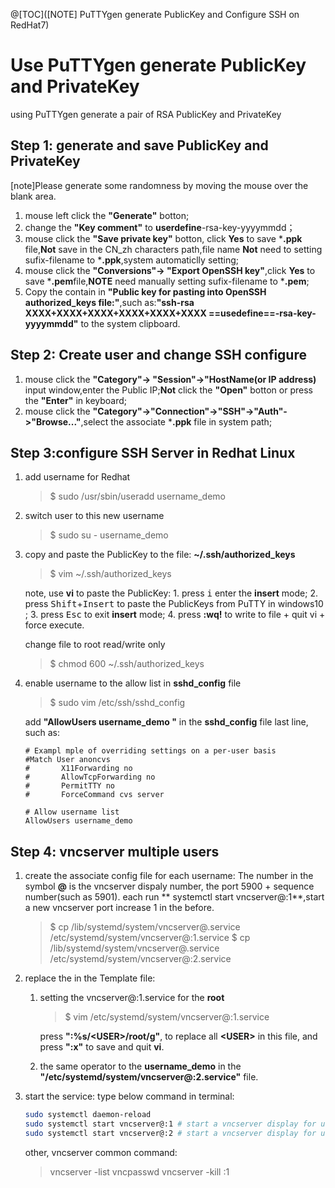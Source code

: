 @[TOC]([NOTE] PuTTYgen generate PublicKey and Configure SSH on RedHat7)

# Use PuTTYgen generate PublicKey and PrivateKey

using PuTTYgen generate a pair of RSA PublicKey and PrivateKey

## Step 1: generate and save PublicKey and PrivateKey

[note]Please generate some randomness by moving the mouse over the blank area.
 1. mouse left click the **"Generate"** botton;
 2. change the **"Key comment"** to **userdefine**-rsa-key-yyyymmdd；
 3. mouse click the **"Save private key"** botton, click **Yes** to save ***.ppk** file,**Not** save in the CN_zh characters path,file name **Not** need to setting sufix-filename to ***.ppk**,system automaticlly setting;
 4. mouse click the **"Conversions"-> "Export OpenSSH key"**,click **Yes** to save ***.pem**file,**NOTE** need manually setting sufix-filename to ***.pem**;
 5. Copy the contain in **"Public key for pasting into OpenSSH authorized_keys file:"**,such as:**"ssh-rsa XXXX+XXXX+XXXX+XXXX+XXXX+XXXX ==usedefine==-rsa-key-yyyymmdd"** to the system clipboard.

## Step 2: Create user and  change SSH configure
1. mouse click the **"Category"-> "Session"->"HostName(or IP address)** input window,enter the Public IP;**Not** click the **"Open"** botton or press the **"Enter"** in keyboard;
2. mouse click the **"Category"->"Connection"->"SSH"->"Auth"->"Browse..."**,select the associate ***.ppk** file in system path;

## Step 3:configure SSH Server in Redhat Linux
1. add username for Redhat
	> $ sudo /usr/sbin/useradd username_demo

2. switch user to this new username
	> $ sudo su - username_demo

3. copy and paste the PublicKey to the file: **~/.ssh/authorized_keys**
	> $ vim ~/.ssh/authorized_keys

	note, use **vi** to paste the PublicKey:
		1. press <kbd>i</kbd> enter the **insert** mode;
		2. press <kbd>Shift</kbd>+<kbd>Insert</kbd> to paste the PublicKeys from PuTTY in windows10 ;
		3. press <kbd>Esc</kbd> to exit **insert** mode;
		4. press **:wq!** to write to file + quit vi + force execute.
	
	change file to root read/write only
	> $ chmod 600 ~/.ssh/authorized_keys
4. enable username to the allow list in **sshd_config** file
	> $ sudo vim /etc/ssh/sshd_config

	add **"AllowUsers username_demo "** in the **sshd_config** file last line, such as:
	```
	# Exampl mple of overriding settings on a per-user basis
	#Match User anoncvs
	#       X11Forwarding no
	#       AllowTcpForwarding no
	#       PermitTTY no
	#       ForceCommand cvs server
	
	# Allow username list
	AllowUsers username_demo
	```
## Step 4: vncserver multiple users
1. create the associate config file for each username:
	The number in the symbol **@** is the vncserver dispaly number, the port 5900 + sequence number(such as 5901). each run ** systemctl start vncserver@:1**,start a new vncserver port increase 1 in the before.
	> $ cp /lib/systemd/system/vncserver@.service /etc/systemd/system/vncserver@:1.service
	> $ cp /lib/systemd/system/vncserver@.service /etc/systemd/system/vncserver@:2.service
2. replace the **<USER>** in the Template file:
	1. setting the vncserver@:1.service for the **root**
		> $ vim /etc/systemd/system/vncserver@:1.service

		press **":%s/\<USER\>/root/g"**, to replace all **\<USER\>** in this file, and press **":x"** to save and quit **vi**.
	2. the same operator to the **username_demo** in the **"/etc/systemd/system/vncserver@:2.service"** file.

3. start the service:
	type below command in terminal:
	```bash
	sudo systemctl daemon-reload
	sudo systemctl start vncserver@:1 # start a vncserver display for user: root
	sudo systemctl start vncserver@:2 # start a vncserver display for user: username_demo
	```

	other, vncserver common command:
	> vncserver -list
	> vncpasswd
	> vncserver -kill :1
